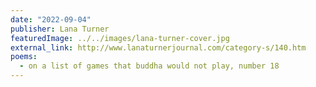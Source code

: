 ```yaml
---
date: "2022-09-04"
publisher: Lana Turner
featuredImage: ../../images/lana-turner-cover.jpg
external_link: http://www.lanaturnerjournal.com/category-s/140.htm
poems: 
  - on a list of games that buddha would not play, number 18 
---
```

